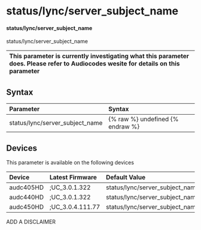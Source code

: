 ﻿---
description: status/lync/server_subject_name
search: false
---

# status/lync/server_subject_name

#### status/lync/server_subject_name

status/lync/server_subject_name


| This parameter is currently investigating what this parameter does. Please refer to Audiocodes wesite for details on this parameter | 
| :--- |

## Syntax
| Parameter | Syntax |
| :--- | :--- |
|status/lync/server_subject_name | {% raw %} undefined {% endraw %}|

## Devices
This parameter is available on the following devices

| Device | Latest Firmware | Default Value |
|:---|:---|:---|
| audc405HD | ;UC_3.0.1.322 | status/lync/server_subject_name= 
| audc440HD | ;UC_3.0.1.322 | status/lync/server_subject_name= 
| audc450HD | ;UC_3.0.4.111.77 | status/lync/server_subject_name= 

ADD A DISCLAIMER
